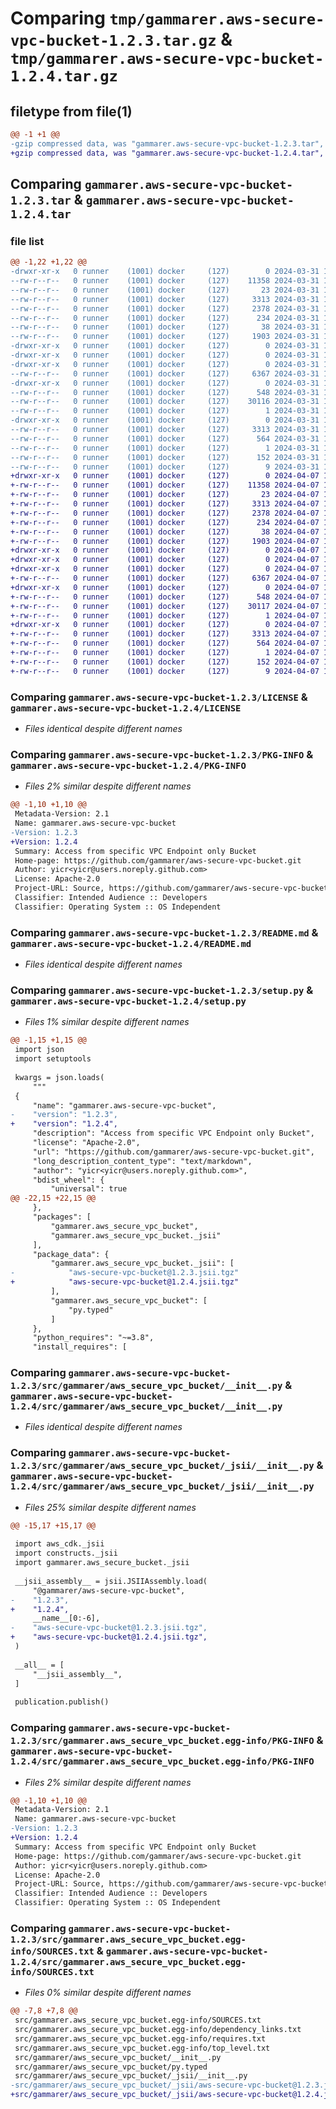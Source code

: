 # Comparing `tmp/gammarer.aws-secure-vpc-bucket-1.2.3.tar.gz` & `tmp/gammarer.aws-secure-vpc-bucket-1.2.4.tar.gz`

## filetype from file(1)

```diff
@@ -1 +1 @@
-gzip compressed data, was "gammarer.aws-secure-vpc-bucket-1.2.3.tar", last modified: Sun Mar 31 18:20:52 2024, max compression
+gzip compressed data, was "gammarer.aws-secure-vpc-bucket-1.2.4.tar", last modified: Sun Apr  7 18:20:45 2024, max compression
```

## Comparing `gammarer.aws-secure-vpc-bucket-1.2.3.tar` & `gammarer.aws-secure-vpc-bucket-1.2.4.tar`

### file list

```diff
@@ -1,22 +1,22 @@
-drwxr-xr-x   0 runner    (1001) docker     (127)        0 2024-03-31 18:20:52.225128 gammarer.aws-secure-vpc-bucket-1.2.3/
--rw-r--r--   0 runner    (1001) docker     (127)    11358 2024-03-31 18:20:38.000000 gammarer.aws-secure-vpc-bucket-1.2.3/LICENSE
--rw-r--r--   0 runner    (1001) docker     (127)       23 2024-03-31 18:20:38.000000 gammarer.aws-secure-vpc-bucket-1.2.3/MANIFEST.in
--rw-r--r--   0 runner    (1001) docker     (127)     3313 2024-03-31 18:20:52.225128 gammarer.aws-secure-vpc-bucket-1.2.3/PKG-INFO
--rw-r--r--   0 runner    (1001) docker     (127)     2378 2024-03-31 18:20:38.000000 gammarer.aws-secure-vpc-bucket-1.2.3/README.md
--rw-r--r--   0 runner    (1001) docker     (127)      234 2024-03-31 18:20:38.000000 gammarer.aws-secure-vpc-bucket-1.2.3/pyproject.toml
--rw-r--r--   0 runner    (1001) docker     (127)       38 2024-03-31 18:20:52.225128 gammarer.aws-secure-vpc-bucket-1.2.3/setup.cfg
--rw-r--r--   0 runner    (1001) docker     (127)     1903 2024-03-31 18:20:38.000000 gammarer.aws-secure-vpc-bucket-1.2.3/setup.py
-drwxr-xr-x   0 runner    (1001) docker     (127)        0 2024-03-31 18:20:52.221128 gammarer.aws-secure-vpc-bucket-1.2.3/src/
-drwxr-xr-x   0 runner    (1001) docker     (127)        0 2024-03-31 18:20:52.221128 gammarer.aws-secure-vpc-bucket-1.2.3/src/gammarer/
-drwxr-xr-x   0 runner    (1001) docker     (127)        0 2024-03-31 18:20:52.225128 gammarer.aws-secure-vpc-bucket-1.2.3/src/gammarer/aws_secure_vpc_bucket/
--rw-r--r--   0 runner    (1001) docker     (127)     6367 2024-03-31 18:20:38.000000 gammarer.aws-secure-vpc-bucket-1.2.3/src/gammarer/aws_secure_vpc_bucket/__init__.py
-drwxr-xr-x   0 runner    (1001) docker     (127)        0 2024-03-31 18:20:52.225128 gammarer.aws-secure-vpc-bucket-1.2.3/src/gammarer/aws_secure_vpc_bucket/_jsii/
--rw-r--r--   0 runner    (1001) docker     (127)      548 2024-03-31 18:20:38.000000 gammarer.aws-secure-vpc-bucket-1.2.3/src/gammarer/aws_secure_vpc_bucket/_jsii/__init__.py
--rw-r--r--   0 runner    (1001) docker     (127)    30116 2024-03-31 18:20:38.000000 gammarer.aws-secure-vpc-bucket-1.2.3/src/gammarer/aws_secure_vpc_bucket/_jsii/aws-secure-vpc-bucket@1.2.3.jsii.tgz
--rw-r--r--   0 runner    (1001) docker     (127)        1 2024-03-31 18:20:38.000000 gammarer.aws-secure-vpc-bucket-1.2.3/src/gammarer/aws_secure_vpc_bucket/py.typed
-drwxr-xr-x   0 runner    (1001) docker     (127)        0 2024-03-31 18:20:52.221128 gammarer.aws-secure-vpc-bucket-1.2.3/src/gammarer.aws_secure_vpc_bucket.egg-info/
--rw-r--r--   0 runner    (1001) docker     (127)     3313 2024-03-31 18:20:52.000000 gammarer.aws-secure-vpc-bucket-1.2.3/src/gammarer.aws_secure_vpc_bucket.egg-info/PKG-INFO
--rw-r--r--   0 runner    (1001) docker     (127)      564 2024-03-31 18:20:52.000000 gammarer.aws-secure-vpc-bucket-1.2.3/src/gammarer.aws_secure_vpc_bucket.egg-info/SOURCES.txt
--rw-r--r--   0 runner    (1001) docker     (127)        1 2024-03-31 18:20:52.000000 gammarer.aws-secure-vpc-bucket-1.2.3/src/gammarer.aws_secure_vpc_bucket.egg-info/dependency_links.txt
--rw-r--r--   0 runner    (1001) docker     (127)      152 2024-03-31 18:20:52.000000 gammarer.aws-secure-vpc-bucket-1.2.3/src/gammarer.aws_secure_vpc_bucket.egg-info/requires.txt
--rw-r--r--   0 runner    (1001) docker     (127)        9 2024-03-31 18:20:52.000000 gammarer.aws-secure-vpc-bucket-1.2.3/src/gammarer.aws_secure_vpc_bucket.egg-info/top_level.txt
+drwxr-xr-x   0 runner    (1001) docker     (127)        0 2024-04-07 18:20:45.499890 gammarer.aws-secure-vpc-bucket-1.2.4/
+-rw-r--r--   0 runner    (1001) docker     (127)    11358 2024-04-07 18:20:35.000000 gammarer.aws-secure-vpc-bucket-1.2.4/LICENSE
+-rw-r--r--   0 runner    (1001) docker     (127)       23 2024-04-07 18:20:35.000000 gammarer.aws-secure-vpc-bucket-1.2.4/MANIFEST.in
+-rw-r--r--   0 runner    (1001) docker     (127)     3313 2024-04-07 18:20:45.499890 gammarer.aws-secure-vpc-bucket-1.2.4/PKG-INFO
+-rw-r--r--   0 runner    (1001) docker     (127)     2378 2024-04-07 18:20:35.000000 gammarer.aws-secure-vpc-bucket-1.2.4/README.md
+-rw-r--r--   0 runner    (1001) docker     (127)      234 2024-04-07 18:20:35.000000 gammarer.aws-secure-vpc-bucket-1.2.4/pyproject.toml
+-rw-r--r--   0 runner    (1001) docker     (127)       38 2024-04-07 18:20:45.499890 gammarer.aws-secure-vpc-bucket-1.2.4/setup.cfg
+-rw-r--r--   0 runner    (1001) docker     (127)     1903 2024-04-07 18:20:35.000000 gammarer.aws-secure-vpc-bucket-1.2.4/setup.py
+drwxr-xr-x   0 runner    (1001) docker     (127)        0 2024-04-07 18:20:45.495890 gammarer.aws-secure-vpc-bucket-1.2.4/src/
+drwxr-xr-x   0 runner    (1001) docker     (127)        0 2024-04-07 18:20:45.495890 gammarer.aws-secure-vpc-bucket-1.2.4/src/gammarer/
+drwxr-xr-x   0 runner    (1001) docker     (127)        0 2024-04-07 18:20:45.499890 gammarer.aws-secure-vpc-bucket-1.2.4/src/gammarer/aws_secure_vpc_bucket/
+-rw-r--r--   0 runner    (1001) docker     (127)     6367 2024-04-07 18:20:35.000000 gammarer.aws-secure-vpc-bucket-1.2.4/src/gammarer/aws_secure_vpc_bucket/__init__.py
+drwxr-xr-x   0 runner    (1001) docker     (127)        0 2024-04-07 18:20:45.499890 gammarer.aws-secure-vpc-bucket-1.2.4/src/gammarer/aws_secure_vpc_bucket/_jsii/
+-rw-r--r--   0 runner    (1001) docker     (127)      548 2024-04-07 18:20:35.000000 gammarer.aws-secure-vpc-bucket-1.2.4/src/gammarer/aws_secure_vpc_bucket/_jsii/__init__.py
+-rw-r--r--   0 runner    (1001) docker     (127)    30117 2024-04-07 18:20:35.000000 gammarer.aws-secure-vpc-bucket-1.2.4/src/gammarer/aws_secure_vpc_bucket/_jsii/aws-secure-vpc-bucket@1.2.4.jsii.tgz
+-rw-r--r--   0 runner    (1001) docker     (127)        1 2024-04-07 18:20:35.000000 gammarer.aws-secure-vpc-bucket-1.2.4/src/gammarer/aws_secure_vpc_bucket/py.typed
+drwxr-xr-x   0 runner    (1001) docker     (127)        0 2024-04-07 18:20:45.495890 gammarer.aws-secure-vpc-bucket-1.2.4/src/gammarer.aws_secure_vpc_bucket.egg-info/
+-rw-r--r--   0 runner    (1001) docker     (127)     3313 2024-04-07 18:20:45.000000 gammarer.aws-secure-vpc-bucket-1.2.4/src/gammarer.aws_secure_vpc_bucket.egg-info/PKG-INFO
+-rw-r--r--   0 runner    (1001) docker     (127)      564 2024-04-07 18:20:45.000000 gammarer.aws-secure-vpc-bucket-1.2.4/src/gammarer.aws_secure_vpc_bucket.egg-info/SOURCES.txt
+-rw-r--r--   0 runner    (1001) docker     (127)        1 2024-04-07 18:20:45.000000 gammarer.aws-secure-vpc-bucket-1.2.4/src/gammarer.aws_secure_vpc_bucket.egg-info/dependency_links.txt
+-rw-r--r--   0 runner    (1001) docker     (127)      152 2024-04-07 18:20:45.000000 gammarer.aws-secure-vpc-bucket-1.2.4/src/gammarer.aws_secure_vpc_bucket.egg-info/requires.txt
+-rw-r--r--   0 runner    (1001) docker     (127)        9 2024-04-07 18:20:45.000000 gammarer.aws-secure-vpc-bucket-1.2.4/src/gammarer.aws_secure_vpc_bucket.egg-info/top_level.txt
```

### Comparing `gammarer.aws-secure-vpc-bucket-1.2.3/LICENSE` & `gammarer.aws-secure-vpc-bucket-1.2.4/LICENSE`

 * *Files identical despite different names*

### Comparing `gammarer.aws-secure-vpc-bucket-1.2.3/PKG-INFO` & `gammarer.aws-secure-vpc-bucket-1.2.4/PKG-INFO`

 * *Files 2% similar despite different names*

```diff
@@ -1,10 +1,10 @@
 Metadata-Version: 2.1
 Name: gammarer.aws-secure-vpc-bucket
-Version: 1.2.3
+Version: 1.2.4
 Summary: Access from specific VPC Endpoint only Bucket
 Home-page: https://github.com/gammarer/aws-secure-vpc-bucket.git
 Author: yicr<yicr@users.noreply.github.com>
 License: Apache-2.0
 Project-URL: Source, https://github.com/gammarer/aws-secure-vpc-bucket.git
 Classifier: Intended Audience :: Developers
 Classifier: Operating System :: OS Independent
```

### Comparing `gammarer.aws-secure-vpc-bucket-1.2.3/README.md` & `gammarer.aws-secure-vpc-bucket-1.2.4/README.md`

 * *Files identical despite different names*

### Comparing `gammarer.aws-secure-vpc-bucket-1.2.3/setup.py` & `gammarer.aws-secure-vpc-bucket-1.2.4/setup.py`

 * *Files 1% similar despite different names*

```diff
@@ -1,15 +1,15 @@
 import json
 import setuptools
 
 kwargs = json.loads(
     """
 {
     "name": "gammarer.aws-secure-vpc-bucket",
-    "version": "1.2.3",
+    "version": "1.2.4",
     "description": "Access from specific VPC Endpoint only Bucket",
     "license": "Apache-2.0",
     "url": "https://github.com/gammarer/aws-secure-vpc-bucket.git",
     "long_description_content_type": "text/markdown",
     "author": "yicr<yicr@users.noreply.github.com>",
     "bdist_wheel": {
         "universal": true
@@ -22,15 +22,15 @@
     },
     "packages": [
         "gammarer.aws_secure_vpc_bucket",
         "gammarer.aws_secure_vpc_bucket._jsii"
     ],
     "package_data": {
         "gammarer.aws_secure_vpc_bucket._jsii": [
-            "aws-secure-vpc-bucket@1.2.3.jsii.tgz"
+            "aws-secure-vpc-bucket@1.2.4.jsii.tgz"
         ],
         "gammarer.aws_secure_vpc_bucket": [
             "py.typed"
         ]
     },
     "python_requires": "~=3.8",
     "install_requires": [
```

### Comparing `gammarer.aws-secure-vpc-bucket-1.2.3/src/gammarer/aws_secure_vpc_bucket/__init__.py` & `gammarer.aws-secure-vpc-bucket-1.2.4/src/gammarer/aws_secure_vpc_bucket/__init__.py`

 * *Files identical despite different names*

### Comparing `gammarer.aws-secure-vpc-bucket-1.2.3/src/gammarer/aws_secure_vpc_bucket/_jsii/__init__.py` & `gammarer.aws-secure-vpc-bucket-1.2.4/src/gammarer/aws_secure_vpc_bucket/_jsii/__init__.py`

 * *Files 25% similar despite different names*

```diff
@@ -15,17 +15,17 @@
 
 import aws_cdk._jsii
 import constructs._jsii
 import gammarer.aws_secure_bucket._jsii
 
 __jsii_assembly__ = jsii.JSIIAssembly.load(
     "@gammarer/aws-secure-vpc-bucket",
-    "1.2.3",
+    "1.2.4",
     __name__[0:-6],
-    "aws-secure-vpc-bucket@1.2.3.jsii.tgz",
+    "aws-secure-vpc-bucket@1.2.4.jsii.tgz",
 )
 
 __all__ = [
     "__jsii_assembly__",
 ]
 
 publication.publish()
```

### Comparing `gammarer.aws-secure-vpc-bucket-1.2.3/src/gammarer.aws_secure_vpc_bucket.egg-info/PKG-INFO` & `gammarer.aws-secure-vpc-bucket-1.2.4/src/gammarer.aws_secure_vpc_bucket.egg-info/PKG-INFO`

 * *Files 2% similar despite different names*

```diff
@@ -1,10 +1,10 @@
 Metadata-Version: 2.1
 Name: gammarer.aws-secure-vpc-bucket
-Version: 1.2.3
+Version: 1.2.4
 Summary: Access from specific VPC Endpoint only Bucket
 Home-page: https://github.com/gammarer/aws-secure-vpc-bucket.git
 Author: yicr<yicr@users.noreply.github.com>
 License: Apache-2.0
 Project-URL: Source, https://github.com/gammarer/aws-secure-vpc-bucket.git
 Classifier: Intended Audience :: Developers
 Classifier: Operating System :: OS Independent
```

### Comparing `gammarer.aws-secure-vpc-bucket-1.2.3/src/gammarer.aws_secure_vpc_bucket.egg-info/SOURCES.txt` & `gammarer.aws-secure-vpc-bucket-1.2.4/src/gammarer.aws_secure_vpc_bucket.egg-info/SOURCES.txt`

 * *Files 0% similar despite different names*

```diff
@@ -7,8 +7,8 @@
 src/gammarer.aws_secure_vpc_bucket.egg-info/SOURCES.txt
 src/gammarer.aws_secure_vpc_bucket.egg-info/dependency_links.txt
 src/gammarer.aws_secure_vpc_bucket.egg-info/requires.txt
 src/gammarer.aws_secure_vpc_bucket.egg-info/top_level.txt
 src/gammarer/aws_secure_vpc_bucket/__init__.py
 src/gammarer/aws_secure_vpc_bucket/py.typed
 src/gammarer/aws_secure_vpc_bucket/_jsii/__init__.py
-src/gammarer/aws_secure_vpc_bucket/_jsii/aws-secure-vpc-bucket@1.2.3.jsii.tgz
+src/gammarer/aws_secure_vpc_bucket/_jsii/aws-secure-vpc-bucket@1.2.4.jsii.tgz
```

